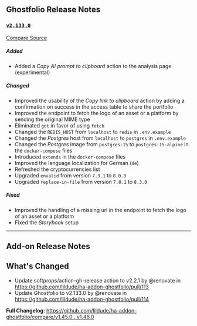 ## Ghostfolio Release Notes

### [`v2.133.0`](https://redirect.github.com/ghostfolio/ghostfolio/blob/HEAD/CHANGELOG.md#21330---2025-01-08)

[Compare Source](https://redirect.github.com/ghostfolio/ghostfolio/compare/2.132.0...2.133.0)

##### Added

-   Added a *Copy AI prompt to clipboard* action to the analysis page (experimental)

##### Changed

-   Improved the usability of the *Copy link to clipboard* action by adding a confirmation on success in the access table to share the portfolio
-   Improved the endpoint to fetch the logo of an asset or a platform by sending the original MIME type
-   Eliminated `got` in favor of using `fetch`
-   Changed the `REDIS_HOST` from `localhost` to `redis` in `.env.example`
-   Changed the *Postgres* host from `localhost` to `postgres` in `.env.example`
-   Changed the *Postgres* image from `postgres:15` to `postgres:15-alpine` in the `docker-compose` files
-   Introduced `extends` in the `docker-compose` files
-   Improved the language localization for German (`de`)
-   Refreshed the cryptocurrencies list
-   Upgraded `envalid` from version `7.3.1` to `8.0.0`
-   Upgraded `replace-in-file` from version `7.0.1` to `8.3.0`

##### Fixed

-   Improved the handling of a missing url in the endpoint to fetch the logo of an asset or a platform
-   Fixed the *Storybook* setup

---

## Add-on Release Notes




## What's Changed
* Update softprops/action-gh-release action to v2.2.1 by @renovate in https://github.com/lildude/ha-addon-ghostfolio/pull/113
* Update Ghostfolio to v2.133.0 by @renovate in https://github.com/lildude/ha-addon-ghostfolio/pull/114


**Full Changelog**: https://github.com/lildude/ha-addon-ghostfolio/compare/v1.45.0...v1.46.0
